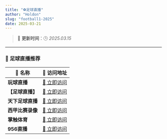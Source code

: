 ```yaml
---
title: "⚽️足球直播"
author: "Holdon"
slug: "football1-2025"
date: 2025-03-21
---
```

> 🔄 **更新时间**：🕒 *2025.03.15* 
---
### 🌟 **足球直播推荐**  

| 🔹 **名称** | 🔗 **访问地址** |
|------------|----------------|
| **玩球直播** | [🔗 立即访问](https://wqzb176.com/) |
| **【足球直播】** | [🔗 立即访问](https://www.yoozhibo.net/) |
| **天下足球直播** |  [🔗 立即访问](https://m.txzqzhibo.com/) |
| **西甲比赛录像** |  [🔗 立即访问](https://www.fczhibo.net/) |
| **掌触体育** | [🔗 立即访问](https://www.zhangchu.net/) |
| **956直播** |  [🔗 立即访问](https://www.956001.tv/) |
